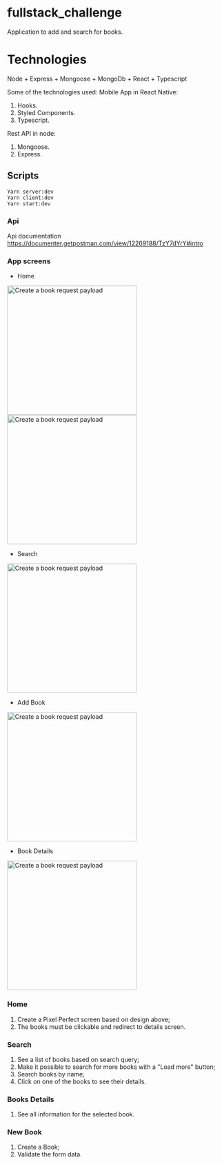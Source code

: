 # fullstack_challenge
Application to add and search for books.

# Technologies
Node + Express + Mongoose + MongoDb + React + Typescript

Some of the technologies used:
Mobile App in React Native:
  1. Hooks.
  2. Styled Components.
  3. Typescript.

Rest API in node:
  1. Mongoose.
  2. Express.

## Scripts
```
Yarn server:dev
Yarn client:dev
Yarn start:dev
```


### Api
Api documentation
https://documenter.getpostman.com/view/12269188/TzY7dYrY#intro

### App screens
- Home

<img width="300" alt="Create a book request payload" src="https://github.com/suredo/fullstack_challenge/blob/main/.github/images/home.png">
<img width="300" alt="Create a book request payload" src="https://github.com/suredo/fullstack_challenge/blob/main/.github/images/home_more.png">

- Search
<img width="300" alt="Create a book request payload" src="https://github.com/suredo/fullstack_challenge/blob/main/.github/images/search.png">

- Add Book

<img width="300" alt="Create a book request payload" src="https://github.com/suredo/fullstack_challenge/blob/main/.github/images/addbook.png">

- Book Details

<img width="300" alt="Create a book request payload" src="https://github.com/suredo/fullstack_challenge/blob/main/.github/images/detail.png">

### Home

1. Create a Pixel Perfect screen based on design above;
2. The books must be clickable and redirect to details screen.

### Search
1. See a list of books based on search query;
2. Make it possible to search for more books with a "Load more" button;
3. Search books by name;
4. Click on one of the books to see their details.

### Books Details
1. See all information for the selected book.

### New Book
1. Create a Book;
2. Validate the form data.
